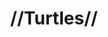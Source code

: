 ---
pid: pt72
title: "//Turtles//"
location_transcription: Penn Treaty Park
coordinates: "[-75.128760348295, 39.966069488908]"
zipcode: '19125'
gen_neighborhood: River Wards
neighborhood: Fishtown,Kensington
outside_phl: 
age: '16'
age_range: 13-19
instagram: 
image_file_name: pt_72.jpg
proposal_transcription: |-
  Symbol of the Lenape
  Accompanied by Lenape folk tale.
topic: Native Americans
topic_summary: '0'
type: Other No Form
keywords_other: 
credit: 
image_labels: 
twitter: 
facebook: 
permalink: "/monuments/pt72/"
layout: item-page
---